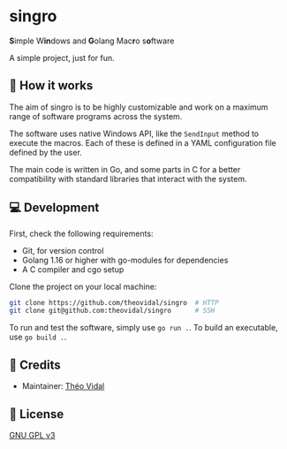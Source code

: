 # singro

**S**imple W**in**dows and **G**olang Mac**r**o s**o**ftware

A simple project, just for fun.

## 🌈 How it works

The aim of singro is to be highly customizable and work on a maximum range of software programs across the system.

The software uses native Windows API, like the `SendInput` method to execute the macros. Each of these is defined in a YAML configuration file defined by the user.

The main code is written in Go, and some parts in C for a better compatibility with standard libraries that interact with the system.

## 💻 Development

First, check the following requirements:

- Git, for version control
- Golang 1.16 or higher with go-modules for dependencies
- A C compiler and cgo setup

Clone the project on your local machine:

```bash
git clone https://github.com/theovidal/singro  # HTTP
git clone git@github.com:theovidal/singro      # SSH
```

To run and test the software, simply use `go run .`. To build an executable, use `go build .`.

## 🔐 Credits

- Maintainer: [Théo Vidal](https://github.com/theovidal)

## 📜 License

[GNU GPL v3](./LICENSE)
